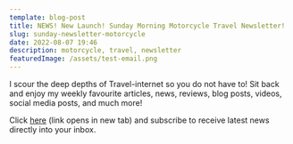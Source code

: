 ```yaml
---
template: blog-post
title: NEWS! New Launch! Sunday Morning Motorcycle Travel Newsletter!
slug: sunday-newsletter-motorcycle
date: 2022-08-07 19:46
description: motorcycle, travel, newsletter
featuredImage: /assets/test-email.png
---
```

I scour the deep depths of Travel-internet so you do not have to! Sit back and enjoy my weekly favourite articles, news, reviews, blog posts, videos, social media posts, and much more!

Click [here](https://rickypediaspace.mailchimpsites.com/) (link opens in new tab) and subscribe to receive latest news directly into your inbox.

